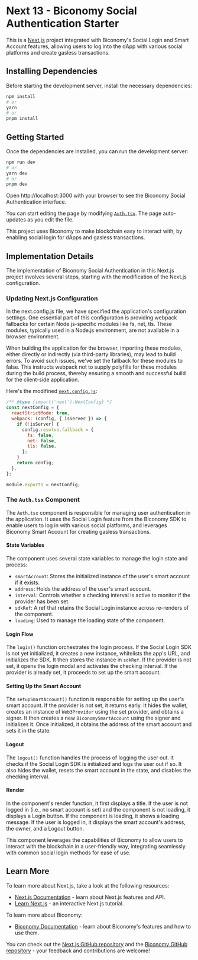 # Next 13 - Biconomy Social Authentication Starter

This is a [Next.js](https://nextjs.org/) project integrated with Biconomy's Social Login and Smart Account features, allowing users to log into the dApp with various social platforms and create gasless transactions.

## Installing Dependencies

Before starting the development server, install the necessary dependencies:

```bash
npm install
# or
yarn
# or
pnpm install
```

## Getting Started

Once the dependencies are installed, you can run the development server:

```bash
npm run dev
# or
yarn dev
# or
pnpm dev
```

Open http://localhost:3000 with your browser to see the Biconomy Social Authentication interface.

You can start editing the page by modifying [`Auth.tsx`](./src/components/Auth.tsx). The page auto-updates as you edit the file.

This project uses Biconomy to make blockchain easy to interact with, by enabling social login for dApps and gasless transactions.

## Implementation Details

The implementation of Biconomy Social Authentication in this Next.js project involves several steps, starting with the modification of the Next.js configuration.

### Updating Next.js Configuration

In the next.config.js file, we have specified the application's configuration settings. One essential part of this configuration is providing webpack fallbacks for certain Node.js-specific modules like fs, net, tls. These modules, typically used in a Node.js environment, are not available in a browser environment.

When building the application for the browser, importing these modules, either directly or indirectly (via third-party libraries), may lead to build errors. To avoid such issues, we've set the fallback for these modules to false. This instructs webpack not to supply polyfills for these modules during the build process, thereby ensuring a smooth and successful build for the client-side application.

Here's the modifined [`next.config.js`](./next.config.js):

```javascript
/** @type {import('next').NextConfig} */
const nextConfig = {
  reactStrictMode: true,
  webpack: (config, { isServer }) => {
    if (!isServer) {
      config.resolve.fallback = {
        fs: false,
        net: false,
        tls: false,
      };
    }
    return config;
  },
};

module.exports = nextConfig;
```

### The `Auth.tsx` Component

The `Auth.tsx` component is responsible for managing user authentication in the application. It uses the Social Login feature from the Biconomy SDK to enable users to log in with various social platforms, and leverages Biconomy Smart Account for creating gasless transactions.

#### State Variables

The component uses several state variables to manage the login state and process:

- `smartAccount`: Stores the initialized instance of the user's smart account if it exists.
- `address`: Holds the address of the user's smart account.
- `interval`: Controls whether a checking interval is active to monitor if the provider has been set.
- `sdkRef`: A ref that retains the Social Login instance across re-renders of the component.
- `loading`: Used to manage the loading state of the component.

#### Login Flow

The `login()` function orchestrates the login process. If the Social Login SDK is not yet initialized, it creates a new instance, whitelists the app's URL, and initializes the SDK. It then stores the instance in `sdkRef`. If the provider is not set, it opens the login modal and activates the checking interval. If the provider is already set, it proceeds to set up the smart account.

#### Setting Up the Smart Account

The `setupSmartAccount()` function is responsible for setting up the user's smart account. If the provider is not set, it returns early. It hides the wallet, creates an instance of `Web3Provider` using the set provider, and obtains a signer. It then creates a new `BiconomySmartAccount` using the signer and initializes it. Once initialized, it obtains the address of the smart account and sets it in the state.

#### Logout

The `logout()` function handles the process of logging the user out. It checks if the Social Login SDK is initialized and logs the user out if so. It also hides the wallet, resets the smart account in the state, and disables the checking interval.

#### Render

In the component's render function, it first displays a title. If the user is not logged in (i.e., no smart account is set) and the component is not loading, it displays a Login button. If the component is loading, it shows a loading message. If the user is logged in, it displays the smart account's address, the owner, and a Logout button.

This component leverages the capabilities of Biconomy to allow users to interact with the blockchain in a user-friendly way, integrating seamlessly with common social login methods for ease of use.

## Learn More

To learn more about Next.js, take a look at the following resources:

- [Next.js Documentation](https://nextjs.org/docs) - learn about Next.js features and API.
- [Learn Next.js](https://nextjs.org/learn) - an interactive Next.js tutorial.

To learn more about Biconomy:

- [Biconomy Documentation](https://docs.biconomy.io/) - learn about Biconomy's features and how to use them.

You can check out the [Next.js GitHub repository](https://github.com/vercel/next.js/) and the [Biconomy GitHub repository](https://github.com/bcnmy) - your feedback and contributions are welcome!

